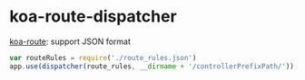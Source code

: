 # koa-route-dispatcher

 [koa-route](https://github.com/koajs/route): support JSON format

```js
var routeRules = require('./route_rules.json')
app.use(dispatcher(route_rules, __dirname + '/controllerPrefixPath/'));
```
